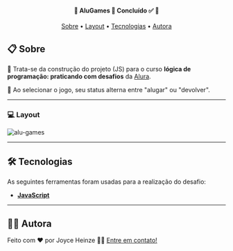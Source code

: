 <h4 align="center"> 
	🚧 AluGames 🎲 Concluído ✅ 🚧
</h4>

<p align="center">
 <a href="#-sobre">Sobre</a> •
 <a href="#-layout">Layout</a> • 
 <a href="#-tecnologias">Tecnologias</a> • 
 <a href="#-autora">Autora</a>
</p>


## 📋 Sobre

🎯 Trata-se da construção do projeto (JS) para o curso **lógica de programação: praticando com desafios** da [Alura](https://cursos.alura.com.br/).

📌 Ao selecionar o jogo, seu status alterna entre "alugar" ou "devolver".

---

### 💻 Layout 

![alu-games](https://github.com/JoyceHeinze/alu-games/assets/119507549/18944b0f-8fbd-434d-9585-2bcfb328cdf6)
  
---

## 🛠 Tecnologias

As seguintes ferramentas foram usadas para a realização do desafio:
-   **[JavaScript](https://developer.mozilla.org/)**
  
---
## 👩‍💻 Autora

Feito com ❤️ por Joyce Heinze 👋🏽 [Entre em contato!](mailto:joyceheinze@ufrrj.br)


